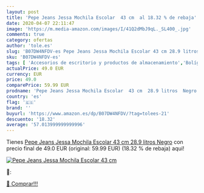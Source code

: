```yaml
---
layout: post
title: 'Pepe Jeans Jessa Mochila Escolar  43 cm  al 18.32 % de rebaja'
date: 2020-04-07 22:11:47
image: 'https://m.media-amazon.com/images/I/41Q2dMbJ9qL._SL400_.jpg'
comments: true
category: ofertas
author: 'tole.es'
slug: 'B07DW4NFDV-es Pepe Jeans Jessa Mochila Escolar 43 cm 28.9 litros Negro'
sku: 'B07DW4NFDV-es'
tags: [ 'Accesorios de escritorio y productos de almacenamiento','Bolígrafos, lápices y útiles de escritura','Costura y manualidades','Dibujo','Estuches escolares','Hogar y cocina','Lápices','Marcadores','Material de oficina','Materiales de dibujo','Materiales, organizadores y dispensadores de escritorio','Oficina y papelería','Portaminas','Rotuladores y subrayadores','Subrayadores','escolar','mochila', ]
actualPrice: 49.0 EUR
currency: EUR
price: 49.0
comparePrice: 59.99 EUR
prodname: 'Pepe Jeans Jessa Mochila Escolar  43 cm  28.9 litros  Negro'
country: 'es'
flag: '🇪🇸'
brand: ''
buyurl: 'https://www.amazon.es/dp/B07DW4NFDV/?tag=tolees-21'
descuento: '18.32'
average: '57.013999999999996'
---
```


Tienes [Pepe Jeans Jessa Mochila Escolar  43 cm  28.9 litros  Negro](https://www.amazon.es/dp/B07DW4NFDV/?tag=tolees-21) con precio final de  49.0 EUR (original: 59.99 EUR) (18.32 %  de rebaja) aqui!

[![Pepe Jeans Jessa Mochila Escolar  43 cm ](https://m.media-amazon.com/images/I/41Q2dMbJ9qL._SL400_.jpg)](https://www.amazon.es/dp/B07DW4NFDV/?tag=tolees-21)

🔎:


[🛒 Comprar!!!](https://www.amazon.es/dp/B07DW4NFDV/?tag=tolees-21)
